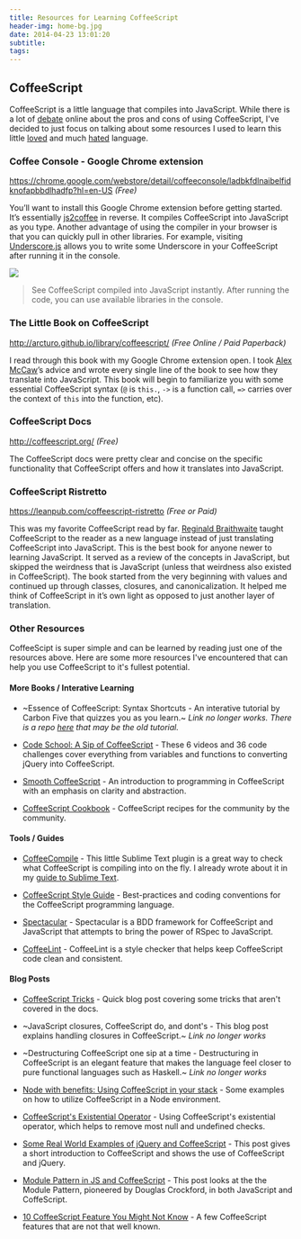 ```yaml
---
title: Resources for Learning CoffeeScript
header-img: home-bg.jpg
date: 2014-04-23 13:01:20
subtitle:
tags:
---
```



## CoffeeScript

CoffeeScript is a little language that compiles into JavaScript. While there is a lot of [debate](https://lostechies.com/bradcarleton/2013/10/23/coffeescript-vs-javascript-dog-eat-dog/) online about the pros and cons of using CoffeeScript, I've decided to just focus on talking about some resources I used to learn this little [loved](https://www.youtube.com/watch?v=RoPnnkYg9nI&gl=US&hl=en) and much [hated](https://ceronman.com/2012/09/17/coffeescript-less-typing-bad-readability/) language.

### Coffee Console - Google Chrome extension

https://chrome.google.com/webstore/detail/coffeeconsole/ladbkfdlnaibelfidknofapbbdlhadfp?hl=en-US *(Free)*

You’ll want to install this Google Chrome extension before getting started. It’s essentially [js2coffee](http://js2.coffee/) in reverse. It compiles CoffeeScript into JavaScript as you type. Another advantage of using the compiler in your browser is that you can quickly pull in other libraries. For example, visiting [Underscore.js](http://underscorejs.org/) allows you to write some Underscore in your CoffeeScript after running it in the console.

![](coffeeconsole-output-in-chrome.jpg)

> See CoffeeScript compiled into JavaScript instantly. After running the code, you can use available libraries in the console.

### The Little Book on CoffeeScript

http://arcturo.github.io/library/coffeescript/ *(Free Online / Paid Paperback)*

I read through this book with my Google Chrome extension open. I took [Alex McCaw](https://twitter.com/maccaw)’s advice and wrote every single line of the book to see how they translate into JavaScript. This book will begin to familiarize you with some essential CoffeeScript syntax (`@` is `this.`, `->` is a function call, `=>` carries over the context of `this` into the function, etc).

### CoffeeScript Docs

http://coffeescript.org/ *(Free)*

The CoffeeScript docs were pretty clear and concise on the specific functionality that CoffeeScript offers and how it translates into JavaScript.

### CoffeeScript Ristretto

https://leanpub.com/coffeescript-ristretto *(Free or Paid)*

This was my favorite CoffeeScript read by far. [Reginald Braithwaite](https://twitter.com/raganwald) taught CoffeeScript to the reader as a new language instead of just translating CoffeeScript into JavaScript. This is the best book for anyone newer to learning JavaScript. It served as a review of the concepts in JavaScript, but skipped the weirdness that is JavaScript (unless that weirdness also existed in CoffeeScript). The book started from the very beginning with values and continued up through classes, closures, and canonicalization. It helped me think of CoffeeScript in it’s own light as opposed to just another layer of translation.

### Other Resources

CoffeeScipt is super simple and can be learned by reading just one of the resources above. Here are some more resources I've encountered that can help you use CoffeeScript to it's fullest potential.

#### More Books / Interative Learning

* ~Essence of CoffeeScript: Syntax Shortcuts - An interative tutorial by Carbon Five that quizzes you as you learn.~ *Link no longer works. There is a repo [here](https://github.com/carbonfive/hi-essence-of-coffeescript) that may be the old tutorial.*

* [Code School: A Sip of CoffeeScript](http://coffeescript.codeschool.com/) - These 6 videos and 36 code challenges cover everything from variables and functions to converting jQuery into CoffeeScript.

* [Smooth CoffeeScript](http://autotelicum.github.io/Smooth-CoffeeScript/) - An introduction to programming in CoffeeScript with an emphasis on clarity and abstraction.

* [CoffeeScript Cookbook](https://coffeescript-cookbook.github.io/) - CoffeeScript recipes for the community by the community.

#### Tools / Guides

* [CoffeeCompile](https://github.com/surjikal/sublime-coffee-compile) - This little Sublime Text plugin is a great way to check what CoffeeScript is compiling into on the fly. I already wrote about it in my [guide to Sublime Text](/a-quick-guide-to-sublime-text).

* [CoffeeScript Style Guide](https://github.com/dsignr/coffeescript-style-guide) - Best-practices and coding conventions for the CoffeeScript programming language.

* [Spectacular](http://abe33.github.io/spectacular/) - Spectacular is a BDD framework for CoffeeScript and JavaScript that attempts to bring the power of RSpec to JavaScript.

* [CoffeeLint](http://www.coffeelint.org/) - CoffeeLint is a style checker that helps keep CoffeeScript code clean and consistent.

#### Blog Posts

* [CoffeeScript Tricks](http://product.hubspot.com/blog/coffeescript-tricks) - Quick blog post covering some tricks that aren't covered in the docs.

* ~JavaScript closures, CoffeeScript do, and dont's - This blog post explains handling closures in CoffeeScript.~ *Link no longer works*

* ~Destructuring CoffeeScript one sip at a time - Destructuring in CoffeeScript is an elegant feature that makes the language feel closer to pure functional languages such as Haskell.~ *Link no longer works*

* [Node with benefits: Using CoffeeScript in your stack](https://medium.com/@sagish/node-with-benefits-using-coffeescript-in-your-stack-e9754bf58668) - Some examples on how to utilize CoffeeScript in a Node environment.

* [CoffeeScript's Existential Operator](http://pewniak747.info/2013/08/24/coffeescripts-existential-operator/) - Using CoffeeScript's existential operator, which helps to remove most null and undefined checks.

* [Some Real World Examples of jQuery and CoffeeScript](http://bleibinha.us/blog/2013/06/some-real-world-examples-of-coffescript-and-jquery) - This post gives a short introduction to CoffeeScript and shows the use of CoffeeScript and jQuery.

* [Module Pattern in JS and CoffeeScript](https://robots.thoughtbot.com/module-pattern-in-javascript-and-coffeescript) - This post looks at the the Module Pattern, pioneered by Douglas Crockford, in both JavaScript and CoffeScript.

* [10 CoffeeScript Feature You Might Not Know](https://jacopretorius.net/2013/05/10-coffeescript-features-you-might-not-know.html) - A few CoffeeScript features that are not that well known.
